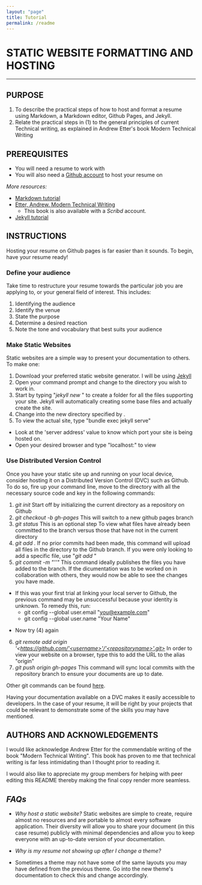 ```yaml
---
layout: "page"
title: Tutorial
permalink: /readme
---
```


# STATIC WEBSITE FORMATTING AND HOSTING 
---

## PURPOSE

1. To describe the practical steps of how to host and format a resume using Markdown, a Markdown editor, Github Pages, and Jekyll.
2. Relate the practical steps in (1) to the general principles of current Technical writing, as explained in Andrew Etter's book Modern Technical Writing


## PREREQUISITES

- You will need a resume to work with
- You will also need a [Github account](https://github.com/) to host your resume on


*More resources:*

* [Markdown tutorial](https://www.markdowntutorial.com/)
* [Etter, Andrew. Modern Technical Writing](https://www.amazon.ca/Modern-Technical-Writing-Introduction-Documentation-ebook/dp/B01A2QL9SS)
  * This book is also available with a *Scribd* account.
* [Jekyll tutorial](https://youtube.com/playlist?list=PLLAZ4kZ9dFpOPV5C5Ay0pHaa0RJFhcmcB)


## INSTRUCTIONS

Hosting your resume on Github pages is far easier than it sounds. To begin, have your resume ready! 


### Define your audience

Take time to restructure your resume towards the particular job you are applying to, or your general field of interest. This includes:
1. Identifying the audience
2. Identify the venue
3. State the purpose
4. Determine a desired reaction
5. Note the tone and vocabulary that best suits your audience


### Make Static Websites
Static websites are a simple way to present your documentation to others. To make one:
1. Download your preferred static website generator. I will be using [Jekyll](https://jekyllrb.com/docs/installation/)
2. Open your command prompt and change to the directory you wish to work in.
3. Start by typing "*jekyll new <filename>*" to create a folder for all the files supporting your site. Jekyll will automatically creating some base files and actually create the site.
4. Change into the new directory specified by *<filename>*.
5. To view the actual site, type "bundle exec jekyll serve"
 * Look at the 'server address' value to know which port your site is being hosted on.
 * Open your desired browser and type "localhost:<port>" to view



### Use Distributed Version Control
Once you have your static site up and running on your local device, consider hosting it on a Distributed Version Control (DVC) such as Github. To do so, fire up your command line, move to the directory with all the necessary source code and key in the following commands:
1. *git init*
	Start off by initializing the current directory as a repository on Github
2. *git checkout -b gh-pages*
	This will switch to a new github pages branch
3. *git status*
	This is an optional step To view what files have already been committed to the branch versus those that have not in the current directory
4. *git add .* 
	If no prior commits had been made, this command will upload all files in the directory to the Github branch. If you were only looking to add a specific file, use "*git add <filename>*"
5. *git commit -m "'<comment>'"*
	This command ideally publishes the files you have added to the branch. If the dicumentation was to be worked on in collaboration with others, they would now be able to see the changes you have made.
* If this was your first trial at linking your local server to Github, the previous command may be unsuccessful because your identity is unknown. To remedy this, run:
  * git config --global user.email "you@example.com"
  * git config --global user.name "Your Name"
- Now try (4) again
6. *git remote add origin '<https://github.com/'<username>'/'<repositoryname>'.git>*
	In order to view your website on a browser, type this to add the URL to the alias "origin"
7. *git push origin gh-pages*
	This command will sync local commits with the repository branch to ensure your documents are up to date.


 Other git commands can be found [here](https://education.github.com/git-cheat-sheet-education.pdf).




	
Having your documentation available on a DVC makes it easily accessible to developers. In the case of your resume, it will be right by your projects that could be relevant to demonstrate some of the skills you may have mentioned. 




## AUTHORS AND ACKNOWLEDGEMENTS

 I would like acknowledge Andrew Etter for the commendable writing of the book "Modern Technical Writing". This book has proven to me that technical writing is far less intimidating than I thought prior to reading it.
  
 I would also like to appreciate my group members for helping with peer editing this README thereby making the final copy render more seamless.


## *FAQs*

- _Why host a static website?_
Static websites are simple to create, require almost no resources and are portable to almost every software application. Their diversity will allow you to share your document (in this case resume) publicly with minimal dependencies and allow you to keep everyone with an up-to-date version of your documentation.

- _Why is my resume not showing up after I change a theme?_ 
- Sometimes a theme may not have some of the same layouts you may have defined from the previous theme. Go into the new theme's documentation to check this and change accordingly.


